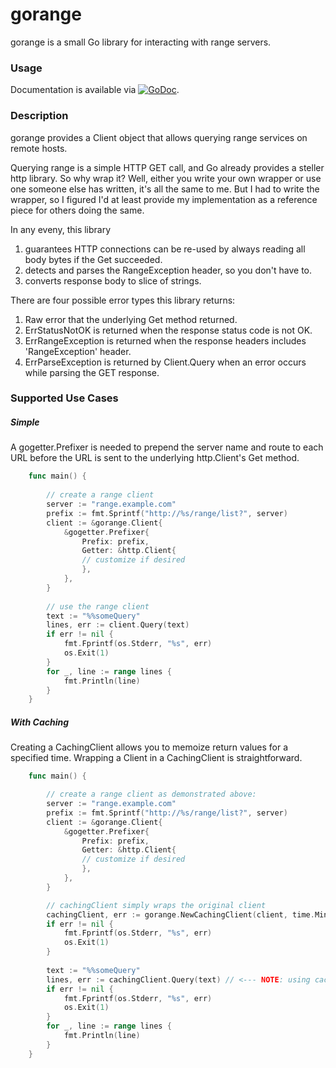# gorange

gorange is a small Go library for interacting with range servers.

### Usage

Documentation is available via
[![GoDoc](https://godoc.org/github.com/karrick/gorange?status.svg)](https://godoc.org/github.com/karrick/gorange).

### Description

gorange provides a Client object that allows querying range services on remote hosts.

Querying range is a simple HTTP GET call, and Go already provides a steller http library. So why
wrap it? Well, either you write your own wrapper or use one someone else has written, it's all the
same to me. But I had to write the wrapper, so I figured I'd at least provide my implementation as a
reference piece for others doing the same.

In any eveny, this library

1. guarantees HTTP connections can be re-used by always reading all body bytes if the Get succeeded.
1. detects and parses the RangeException header, so you don't have to.
1. converts response body to slice of strings.

There are four possible error types this library returns:

1. Raw error that the underlying Get method returned.
1. ErrStatusNotOK is returned when the response status code is not OK.
1. ErrRangeException is returned when the response headers includes 'RangeException' header.
1. ErrParseException is returned by Client.Query when an error occurs while parsing the GET
response.


### Supported Use Cases

##### Simple

A gogetter.Prefixer is needed to prepend the server name and route to each URL before the URL is
sent to the underlying http.Client's Get method.

```Go
    func main() {
    
        // create a range client
    	server := "range.example.com"
    	prefix := fmt.Sprintf("http://%s/range/list?", server)
    	client := &gorange.Client{
    		&gogetter.Prefixer{
    			Prefix: prefix,
    			Getter: &http.Client{
    			// customize if desired
    			},
    		},
    	}
    
        // use the range client
    	text := "%%someQuery"
    	lines, err := client.Query(text)
    	if err != nil {
    		fmt.Fprintf(os.Stderr, "%s", err)
    		os.Exit(1)
    	}
    	for _, line := range lines {
    		fmt.Println(line)
    	}
    }
```

##### With Caching

Creating a CachingClient allows you to memoize return values for a specified time. Wrapping a Client
in a CachingClient is straightforward.

```Go
    func main() {

        // create a range client as demonstrated above:
    	server := "range.example.com"
    	prefix := fmt.Sprintf("http://%s/range/list?", server)
    	client := &gorange.Client{
    		&gogetter.Prefixer{
    			Prefix: prefix,
    			Getter: &http.Client{
    			// customize if desired
    			},
    		},
    	}

        // cachingClient simply wraps the original client
        cachingClient, err := gorange.NewCachingClient(client, time.Minute)
    	if err != nil {
    		fmt.Fprintf(os.Stderr, "%s", err)
    		os.Exit(1)
    	}
    
    	text := "%%someQuery"
    	lines, err := cachingClient.Query(text) // <--- NOTE: using cachingClient here
    	if err != nil {
    		fmt.Fprintf(os.Stderr, "%s", err)
    		os.Exit(1)
    	}
    	for _, line := range lines {
    		fmt.Println(line)
    	}
    }
```
